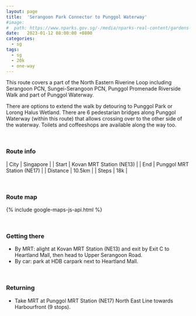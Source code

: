 ```yaml
---
layout: page
title:  'Serangoon Park Connector to Punggol Waterway'
#image: 
#  path: https://www.nparks.gov.sg/-/media/nparks-real-content/gardens-parks-and-nature/park-connector-network/alexandra-pc/alexandra-park-connector1.ashx
date:   2023-01-12 08:00:00 +0800
categories:
  - sg
tags:
  - sg
  - 20k
  - one-way
---
```


This route covers a part of the North Eastern Riverine Loop including Serangoon PCN, Sungei-Serangoon PCN, Punggol Promenade Riverside Walk and part of Punggol Waterway.

There are options to extend the walk by detouring to Punggol Park or Lorong Halus Wetland. There are 6 pedestarian bridges along Punggol Waterway (within this route) that allows crossing over to the other side of the waterway. Toilets and coffeeshops are available along the way too.

&nbsp;
&nbsp;
### Route info

| City | Singapore |
| Start | Kovan MRT Station (NE13) |
| End | Punggol MRT Station (NE17) |
| Distance | 10.5km |
| Steps | 18k |
  
&nbsp;
&nbsp;
### Route map
<script>
const mapConfig = {
  zoom: 14,
  center: {
    lat: 1.385603837239959, 
    lng: 103.90264571260745
  }
};

const markersConfig = {
  'start': {
    position: {
      lat: 1.3599441906891157,
      lng: 103.88514102823476
    },
    label: 'S'
  },
  'end': {
    position: {
      lat: 1.4069860186094725,
      lng: 103.90224970464288
    },
    label: 'E'
  }
};

const pathConfig = [
  markersConfig['start'].position,
  [ 1.3599835117332677, 103.88511365065712 ],
  [ 1.3606965631150219, 103.88597919504797 ],
  [ 1.3607140881883093, 103.88620379832797 ],
  [ 1.3608926248385074, 103.88620160708383 ],
  [ 1.3611620727297618, 103.8864360709864 ],
  [ 1.3611806931335109, 103.88656316361669 ],
  [ 1.3609955845675081, 103.8866420486559 ],
  [ 1.3609353421298254, 103.88675161129484 ],
  [ 1.360911245189241, 103.88699593569014 ],
  [ 1.361314625086025, 103.89063617113354 ],
  [ 1.3615641244958614, 103.89290206876134 ],
  [ 1.3615513370844088, 103.89302092168784 ],
  [ 1.3615975727497762, 103.89336909622232, '1' ],
  [ 1.3616253938478966, 103.89345465783686 ],
  [ 1.3617695176904057, 103.89499322159402 ],
  [ 1.3618584342199644, 103.89514080781194 ],
  [ 1.3618019454548596, 103.89528031920578 ],
  [ 1.361817372942237, 103.89544910511674 ],
  [ 1.3620187235440104, 103.89557158114935 ],
  [ 1.362244687006258, 103.89582057867042 ],
  [ 1.3632535561031915, 103.89590510223576 ],
  [ 1.3633883472892365, 103.89598430522072 ],
  [ 1.3636269473910216, 103.89623701217616 ],
  [ 1.3637972423254585, 103.89636242968177 ],
  [ 1.3662523078829465, 103.89894786186147 ],
  [ 1.366509382749195, 103.89922627768465 ],
  [ 1.3667104037301714, 103.89940608794761 ],
  [ 1.3670022705529106, 103.89952209456469, '2' ],
  [ 1.367131774393431, 103.89957236407757 ],
  [ 1.3673869163217525, 103.89962843392127 ],
  [ 1.3679261932707665, 103.8998662473454 ],
  [ 1.370251198285103, 103.90078142744055 ],
  [ 1.3712158549340696, 103.90128064983097 ],
  [ 1.3719059350729617, 103.9017044480375 ],
  [ 1.3725382396111616, 103.90216998379593 ],
  [ 1.3735942210536882, 103.90309142359622 ],
  [ 1.3740885103917795, 103.9035473277636 ],
  [ 1.3744191056785005, 103.90380096430172 ],
  [ 1.374691889869924, 103.90398180575467, '3' ],
  [ 1.3748075684840155, 103.9040493043727 ],
  [ 1.3753495440967172, 103.9043364413073 ],
  [ 1.3756880109576912, 103.90446822431889 ],
  [ 1.3757576323173832, 103.9044767955678 ],
  [ 1.3759107993187074, 103.90446072443312 ],
  [ 1.3761410852731144, 103.90432679860379 ],
  [ 1.3762160621296367, 103.9043010848032 ],
  [ 1.3762824702148184, 103.90429465632977 ],
  [ 1.376344593919291, 103.90429679911124 ],
  [ 1.3764720542956796, 103.90431179884872 ],
  [ 1.37686836045686, 103.90445108172875 ],
  [ 1.3773482119175746, 103.9045325086378 ],
  [ 1.3777477309953021, 103.90456465083875 ],
  [ 1.3780776287668344, 103.90457107930126 ],
  [ 1.3782950614438678, 103.90457215066182 ],
  [ 1.3783186008291521, 103.90456843402453 ],
  [ 1.3783420633706118, 103.90455904629194 ],
  [ 1.378366196267548, 103.90454027082389 ],
  [ 1.378633669248879, 103.90452954194487 ],
  [ 1.3789004717497606, 103.90449199103278 ],
  [ 1.3794215918440274, 103.90438904371439 ],
  [ 1.3796745021513688, 103.90431993611865 ],
  [ 1.3797311647326282, 103.90431328617238 ],
  [ 1.379774746314385, 103.90430294176963 ],
  [ 1.3798035544813507, 103.90428668628222 ],
  [ 1.3798271919546865, 103.90426821413607 ],
  [ 1.379839010695174, 103.90424013647645 ],
  [ 1.3798375333627315, 103.90417880894717 ],
  [ 1.3798138958931656, 103.9041145258567, 'a', 'Detour here for Punggol Park.' ],
  [ 1.37995202724569, 103.90405024309234 ],
  [ 1.380322840028343, 103.90390468250787 ],
  [ 1.3804417658310972, 103.90389729375771 ],
  [ 1.3804993821642157, 103.9039076381487 ],
  [ 1.3805429637488, 103.90392684917055 ],
  [ 1.380602057427144, 103.9039401490882 ],
  [ 1.380755480289999, 103.90404204542733 ],
  [ 1.3808205270847251, 103.90407040742227 ],
  [ 1.3810006566028552, 103.90410877949425 ],
  [ 1.3813075439329068, 103.90414548307324 ],
  [ 1.3814092838026184, 103.9041454829861 ],
  [ 1.3814843372675119, 103.9041221263281 ],
  [ 1.3817145026708817, 103.90414381486237 ],
  [ 1.3821214619254811, 103.90414881964205 ],
  [ 1.3823015907809946, 103.90412879967863 ],
  [ 1.3827135531393313, 103.90417384500091 ],
  [ 1.3831438623218892, 103.90423891046372 ],
  [ 1.3831738833335474, 103.90424892075201, '4' ],
  [ 1.383283962394831, 103.9042839561497 ],
  [ 1.383605860164087, 103.90443410768975 ],
  [ 1.3838210146624097, 103.90455089214713 ],
  [ 1.384094543833812, 103.90473607899567 ],
  [ 1.3843263767337117, 103.9049262708411 ],
  [ 1.3845048380857017, 103.90508142742223 ],
  [ 1.3847566853970994, 103.90536337853489 ],
  [ 1.385149920140813, 103.90582658096754 ],
  [ 1.3855270400393935, 103.9065341667259 ],
  [ 1.3856207622727141, 103.9068533621473 ],
  [ 1.3856988638191114, 103.90731541220084 ],
  [ 1.3859443263723616, 103.90847612021034 ],
  [ 1.386062594702518, 103.90914799205244 ],
  [ 1.3861473910204198, 103.90969486607501 ],
  [ 1.3861429279306718, 103.90978861288085 ],
  [ 1.3856988631327376, 103.91152967720771 ],
  [ 1.3856475397793973, 103.91186895892662 ],
  [ 1.3856341509292123, 103.91203860092855, '5' ],
  [ 1.3855962158004032, 103.9124872592412 ],
  [ 1.3855872898665804, 103.91263234778081 ],
  [ 1.3856475397202783, 103.91296939987912 ],
  [ 1.3857390303518515, 103.91315913145355 ],
  [ 1.3858617616910123, 103.91334886171678 ],
  [ 1.3859376319390375, 103.91341805776918 ],
  [ 1.3866080366277505, 103.91413792615445 ],
  [ 1.3866452540180065, 103.91417101763443 ],
  [ 1.386827208124752, 103.9142682261353 ],
  [ 1.3870195004944905, 103.9144109364646 ],
  [ 1.3874537092689032, 103.9146198314031 ],
  [ 1.3877163016633518, 103.91476254161394 ],
  [ 1.3880657360703956, 103.91488250100495 ],
  [ 1.3881008861778363, 103.91490525191914 ],
  [ 1.389142986384748, 103.91524444743922 ],
  [ 1.389353887038466, 103.9152816762809 ],
  [ 1.3894407286658048, 103.91531270026621 ],
  [ 1.3895854647097103, 103.91539336262215 ],
  [ 1.3897860275508072, 103.91545127404842 ],
  [ 1.3901644086602765, 103.91560225743272 ],
  [ 1.3903463624922068, 103.91569326112709 ],
  [ 1.3905283163314215, 103.91576358214262 ],
  [ 1.3909625239301247, 103.91600556893938 ],
  [ 1.390944365820986, 103.91602606726235 ],
  [ 1.390941634452965, 103.91603972815437 ],
  [ 1.3909580226921197, 103.91606978211206 ],
  [ 1.3911610546505935, 103.91621003385804 ],
  [ 1.391389579325745, 103.9163830716772 ],
  [ 1.3915771334756835, 103.916540627196 ],
  [ 1.392249961048193, 103.91715445619126, '6' ],
  [ 1.3926378154886188, 103.91750326396546 ],
  [ 1.3927343237683751, 103.91758158628583 ],
  [ 1.3928199067037523, 103.91766901598366 ],
  [ 1.3928891011903628, 103.91772365924196 ],
  [ 1.3935273312236245, 103.91832200616126 ],
  [ 1.3936211081683367, 103.91839759637176 ],
  [ 1.3938341548976712, 103.91855970550968 ],
  [ 1.3939661709816822, 103.91867718907795 ],
  [ 1.3941783072232619, 103.91888210231664 ],
  [ 1.3944614589630668, 103.91909065843636 ],
  [ 1.3947245806491302, 103.91926824989385 ],
  [ 1.3947409688519385, 103.91929466093437 ],
  [ 1.3948147157621356, 103.91936751897164 ],
  [ 1.3949767768201564, 103.91948864544042 ],
  [ 1.395230793928573, 103.91966441546592 ],
  [ 1.3954420195659336, 103.91980466717267 ],
  [ 1.3956359465725816, 103.91996859776297 ],
  [ 1.3957242607052056, 103.92006302305373 ],
  [ 1.395960532321869, 103.92035578069623 ],
  [ 1.396345309840334, 103.92079769348764 ],
  [ 1.3963755932701252, 103.92084135021315 ],
  [ 1.3964130021125558, 103.92087877018432 ],
  [ 1.3964530831184314, 103.9209081716548 ],
  [ 1.3965599657720533, 103.92101775891844 ],
  [ 1.3966214232843155, 103.9211531838105 ],
  [ 1.3967906541596893, 103.92135988506533 ],
  [ 1.3969964031379203, 103.92158529612853, 'b', 'Detour here for Lorong Halus Wetland.' ],
  [ 1.3970195610391032, 103.92152382035117 ],
  [ 1.397185229071922, 103.9217314124574 ],
  [ 1.3972030428403308, 103.92174477675766 ],
  [ 1.3972351076249991, 103.92175903201408 ],
  [ 1.3972618282805211, 103.92176259583049 ],
  [ 1.3973393181913756, 103.92174566772397 ],
  [ 1.3973972129655443, 103.92172428484669 ],
  [ 1.3975014234084844, 103.92165479047877 ],
  [ 1.3975432857566907, 103.92161202472282 ],
  [ 1.3977178606981484, 103.92145432595711 ],
  [ 1.3978006946328316, 103.92135899400536 ],
  [ 1.3979147027052905, 103.92119505861159 ],
  [ 1.398152516490359, 103.92092153587605 ],
  [ 1.3981799051796473, 103.92090387862754 ],
  [ 1.3982645395070286, 103.9208866470404 ],
  [ 1.3983042352516988, 103.92086117426179 ],
  [ 1.3983446799728234, 103.92081022870127 ],
  [ 1.3983566635943399, 103.92076527673495 ],
  [ 1.3983574125710012, 103.9207233215646 ],
  [ 1.3983641533592743, 103.92067087759469 ],
  [ 1.39837763493635, 103.92063117001058 ],
  [ 1.3984525326116617, 103.92051054879099 ],
  [ 1.3985087057467227, 103.92045286056728 ],
  [ 1.3985461545601319, 103.92043188297613 ],
  [ 1.3985491504775207, 103.9203884294404 ],
  [ 1.3985588871641064, 103.92035022026435 ],
  [ 1.3985761136149772, 103.92032549667671, '7' ],
  [ 1.398644270450143, 103.92024832909586 ],
  [ 1.3986772254089932, 103.92021686269163 ],
  [ 1.3987251599017152, 103.92020412627679 ],
  [ 1.3987393904580459, 103.92017265986158 ],
  [ 1.3990105199499216, 103.9197935647131 ],
  [ 1.3995992369697858, 103.9188907442838 ],
  [ 1.4000306694064768, 103.91831420564034 ],
  [ 1.4002093093943795, 103.91813045494584 ],
  [ 1.4003980611037836, 103.91796356204635 ],
  [ 1.4007637673648532, 103.91768709318104 ],
  [ 1.400961365244418, 103.91756059405031 ],
  [ 1.4013912510511977, 103.91719923713035 ],
  [ 1.4016676052846702, 103.91694448179844 ],
  [ 1.4017019238526893, 103.9168830512246 ],
  [ 1.4018193295123191, 103.91673850862874 ],
  [ 1.4018590668322326, 103.91665539659886 ],
  [ 1.4018699042942777, 103.91659035238916 ],
  [ 1.4019710539501884, 103.91635185667938 ],
  [ 1.402054140664656, 103.91596701336458 ],
  [ 1.4021011028840635, 103.91578272167482 ],
  [ 1.402184189903704, 103.91553699925622 ],
  [ 1.4021805774445804, 103.91545027403131 ],
  [ 1.4021968336093802, 103.91539968416683 ],
  [ 1.4022528270499184, 103.91531476546685 ],
  [ 1.4023304953410523, 103.9151286670205 ],
  [ 1.4023612013854068, 103.91498231770733 ],
  [ 1.402400938646462, 103.91490281928398 ],
  [ 1.402485831972971, 103.91477453798277 ],
  [ 1.4026285248831398, 103.91453784966983 ],
  [ 1.4027423179875322, 103.91436801228205 ],
  [ 1.4027712178217897, 103.91431019529466 ],
  [ 1.4028470798749937, 103.91419817488011 ],
  [ 1.402899460812384, 103.91408434767376 ],
  [ 1.4029373918386792, 103.91402472388899 ],
  [ 1.403043959981164, 103.91389282879621 ],
  [ 1.4031414969618277, 103.91380248962741 ],
  [ 1.4033094774994017, 103.91354050577802 ],
  [ 1.4035135820962015, 103.91329659120875 ],
  [ 1.403609312765686, 103.91320444534344 ],
  [ 1.403658081228444, 103.91316108257139, '8' ],
  [ 1.4037194933804311, 103.91308881126457 ],
  [ 1.4037845180460706, 103.912958722865 ],
  [ 1.4038531552207212, 103.91286838362062 ],
  [ 1.4039055362423276, 103.91281418002947 ],
  [ 1.4039958483848503, 103.91274552206906 ],
  [ 1.4040391975308075, 103.91268770603801 ],
  [ 1.4040771285386193, 103.91261904833563 ],
  [ 1.4042378838134109, 103.91249438031605 ],
  [ 1.4042956834869604, 103.91244198358201 ],
  [ 1.4043643206407428, 103.91232815616033 ],
  [ 1.4045413323705815, 103.91217277242534 ],
  [ 1.4047923988347077, 103.91200293582608 ],
  [ 1.4048953544702643, 103.91188910837917 ],
  [ 1.4050001164076438, 103.91178973509922 ],
  [ 1.4051139096137746, 103.91171565671448 ],
  [ 1.4052150591595427, 103.91169939547007 ],
  [ 1.4052349270679325, 103.9116704884259 ],
  [ 1.4056449430039892, 103.91129106433144 ],
  [ 1.4057424799020553, 103.91118085055611 ],
  [ 1.4058653042515445, 103.9110092060069 ],
  [ 1.4059122665654642, 103.91091163955714 ],
  [ 1.405953809476036, 103.91085382346697 ],
  [ 1.40600257787743, 103.91081046072628 ],
  [ 1.4060549587496733, 103.91072915558685 ],
  [ 1.4061217895116498, 103.91057196564306 ],
  [ 1.4062139075982332, 103.91044729772038 ],
  [ 1.4062518385849367, 103.91030998228426 ],
  [ 1.406343956744189, 103.91009858860691 ],
  [ 1.406358406673148, 103.91001547650797 ],
  [ 1.4064144001317191, 103.90988538788167 ],
  [ 1.4065354176980998, 103.90947886313207 ],
  [ 1.40658237983832, 103.90931083260953 ],
  [ 1.4066022484513685, 103.90920061896105 ],
  [ 1.4066347607068463, 103.90892237469988 ],
  [ 1.4068515091282783, 103.90845803160248 ],
  [ 1.4070429700869513, 103.90813461823976 ],
  [ 1.407180244014496, 103.90795032657027 ],
  [ 1.4075830347108134, 103.90774073975001 ],
  [ 1.4077130837997294, 103.90772628539894 ],
  [ 1.4078774514548411, 103.90776784128226 ],
  [ 1.4080526557940878, 103.90772809245139 ],
  [ 1.4083597158645336, 103.9077949433332 ],
  [ 1.4084662837886122, 103.90774073982406 ],
  [ 1.408802243341699, 103.90772447892536 ],
  [ 1.409176133992402, 103.90764498044307 ],
  [ 1.4095373813178076, 103.90750224426837 ],
  [ 1.4095843429125623, 103.90747152965679, '9' ],
  [ 1.4098932089500964, 103.90728181766087 ],
  [ 1.4103808920569416, 103.9068590309232 ],
  [ 1.4109480494360307, 103.90597370804466 ],
  [ 1.4111268663485046, 103.90577315562771 ],
  [ 1.411150347375796, 103.90575328103785 ],
  [ 1.4111936969620766, 103.90566113520354 ],
  [ 1.411218984217818, 103.90556176223198 ],
  [ 1.4112244029098209, 103.90547322992656 ],
  [ 1.4112478839366938, 103.90540095863803 ],
  [ 1.4114032200700584, 103.90506851033567 ],
  [ 1.4114483757365284, 103.90496552467258 ],
  [ 1.4115603622117727, 103.90465837182852 ],
  [ 1.4116073242634692, 103.90449937510333 ],
  [ 1.4116597050147577, 103.90412717810324 ],
  [ 1.4116908839930513, 103.9038549091972 ],
  [ 1.4116918488027153, 103.90380375869212 ],
  [ 1.4116802710698404, 103.90375357329236 ],
  [ 1.4116551859841804, 103.90370531810206 ],
  [ 1.4116204527900436, 103.90365706291261 ],
  [ 1.4115953677055246, 103.90360880772167 ],
  [ 1.4115818603509727, 103.90355090148346 ],
  [ 1.4115442327182508, 103.90349106503056 ],
  [ 1.4115181828167045, 103.90346404211259 ],
  [ 1.4114516108407962, 103.90342254262518 ],
  [ 1.4114255609365645, 103.90341675199743 ],
  [ 1.4113811797611306, 103.9034177170399 ],
  [ 1.4112596135192685, 103.90343894938809 ],
  [ 1.411179534182839, 103.9034244728383 ],
  [ 1.4111283991813381, 103.90340613585643 ],
  [ 1.411074369879017, 103.90340131021026 ],
  [ 1.4110077978703706, 103.90340999618884 ],
  [ 1.4109132464129608, 103.90343798423761 ],
  [ 1.4105649494841315, 103.90352291347541 ],
  [ 1.4100757901519838, 103.90354607598849 ],
  [ 1.4097352116921356, 103.90353739005342 ],
  [ 1.409493043981411, 103.90352194839042 ],
  [ 1.4092576298740889, 103.90349009995545 ],
  [ 1.4091929875582192, 103.90347851870429 ],
  [ 1.408803203463623, 103.9033897291523 ],
  [ 1.4084703433419468, 103.90329997452184 ],
  [ 1.4081162571907158, 103.90316872035308 ],
  [ 1.4076357805801472, 103.9029467464037 ],
  [ 1.4075045662461234, 103.90287918927494, '10' ],
  [ 1.4073810702007972, 103.90281549239917 ],
  [ 1.4072699668634532, 103.90271385135173 ],
  [ 1.4072061656754093, 103.90264109606858 ],
  [ 1.4071436405291389, 103.90254153623772 ],
  [ 1.407124500181369, 103.90248792710369 ],
  [ 1.407116844043376, 103.90243304156033 ],
  [ 1.407119396090934, 103.90239985495003 ],
  [ 1.4071270522318966, 103.9023679447453 ],
  markersConfig['end'].position,
];
</script>

{% include google-maps-js-api.html %}
  
&nbsp;
&nbsp;
### Getting there
- By MRT: alight at Kovan MRT Station (NE13) and exit by Exit C to Heartland Mall, then head to Upper Serangoon Road.
- By car: park at HDB carpark next to Heartland Mall.


&nbsp;
&nbsp;
### Returning
- Take MRT at Punggol MRT Station (NE17) North East Line towards Harbourfront (9 stops).
  
&nbsp;
&nbsp;